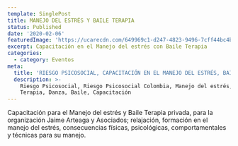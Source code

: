 ```yaml
---
template: SinglePost
title: MANEJO DEL ESTRÉS Y BAILE TERAPIA
status: Published
date: '2020-02-06'
featuredImage: 'https://ucarecdn.com/649969c1-d247-4823-9496-7cff44bc4b3d/'
excerpt: Capacitación en el Manejo del estrés con Baile Terapia
categories:
  - category: Eventos
meta:
  title: 'RIESGO PSICOSOCIAL, CAPACITACIÓN EN EL MANEJO DEL ESTRÉS, BAILE TERAPIA'
  description: >-
    Riesgo Psicosocial, Riesgo Psicosocial Colombia, Manejo del estrés, Baile
    Terapia, Danza, Baile, Capacitación
---
```

Capacitación para el Manejo del estrés y Baile Terapia privada, para la organización Jaime Arteaga y Asociados; relajación, formación en el manejo del estrés, consecuencias físicas, psicológicas, comportamentales y técnicas para su manejo.